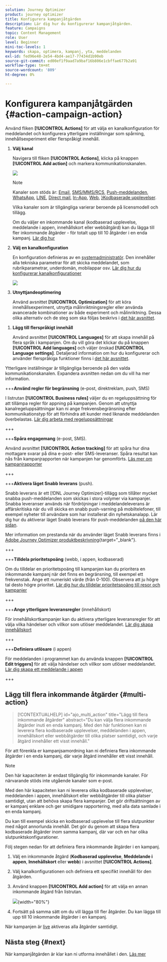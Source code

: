 ```yaml
---
solution: Journey Optimizer
product: journey optimizer
title: Konfigurera kampanjåtgärden
description: Lär dig hur du konfigurerar kampanjåtgärden.
feature: Campaigns
topic: Content Management
role: User
level: Beginner
mini-toc-levels: 1
keywords: skapa, optimera, kampanj, yta, meddelanden
exl-id: fed96e48-2e54-4bd4-ae17-77434d1b90eb
source-git-commit: ed00ef1f9aad7a9baf16b806e1cbffae677b2a91
workflow-type: tm+mt
source-wordcount: '809'
ht-degree: 0%

---
```


# Konfigurera kampanjåtgärden {#action-campaign-action}

Använd fliken **[!UICONTROL Actions]** för att välja en kanalkonfiguration för meddelandet och konfigurera ytterligare inställningar som spårning, innehållsexperiment eller flerspråkigt innehåll.

1. **Välj kanal**

   Navigera till fliken **[!UICONTROL Actions]**, klicka på knappen **[!UICONTROL Add action]** och markera kommunikationskanalen.

   ![](assets/create-campaign-add-action.png)

   >[!NOTE]
   >
   >Kanaler som stöds är: [Email](../email/get-started-email.md), [SMS/MMS/RCS](../sms/get-started-sms.md), [Push-meddelanden](../push/get-started-push.md), [WhatsApp](../whatsapp/get-started-whatsapp.md), [LINE](../line/get-started-line.md), [Direct mail](../direct-mail/get-started-direct-mail.md), [In-App](../in-app/get-started-in-app.md), [Web](../web/get-started-web.md), [}Kodbaserade upplevelser](../code-based/get-started-code-based.md).
   >
   >Vilka kanaler som är tillgängliga varierar beroende på licensmodell och tillägg.

   Om du väljer en inkommande kanal (kodbaserad upplevelse, meddelande i appen, innehållskort eller webbåtgärd) kan du lägga till fler inkommande åtgärder - för totalt upp till 10 åtgärder i en enda kampanj. [Lär dig hur](#multi-action)

1. **Välj en kanalkonfiguration**

   En konfiguration definieras av en [systemadministratör](../start/path/administrator.md). Den innehåller alla tekniska parametrar för att skicka meddelandet, som rubrikparametrar, underdomän, mobilappar osv. [Lär dig hur du konfigurerar kanalkonfigurationer](../configuration/channel-surfaces.md)

   ![](assets/create-campaign-action.png)

1. **Utnyttjandeoptimering**

   Använd avsnittet **[!UICONTROL Optimization]** för att köra innehållsexperiment, utnyttja målinriktningsregler eller använda avancerade kombinationer av både experiment och målinriktning. Dessa olika alternativ och de steg som ska följas beskrivs i [det här avsnittet](campaigns-message-optimization.md).
<!--
1. **Create a content experiment**

    Use the **[!UICONTROL Content experiment]** section to define multiple delivery treatments in order to measure which one performs best for your target audience. Click the **[!UICONTROL Create experiment]** button then follow the steps detailed in this section: [Create a content experiment](../content-management/content-experiment.md).-->

1. **Lägg till flerspråkigt innehåll**

   Använd avsnittet **[!UICONTROL Languages]** för att skapa innehåll på flera språk i kampanjen. Om du vill göra det klickar du på knappen **[!UICONTROL Add languages]** och väljer önskad **[!UICONTROL Language settings]**. Detaljerad information om hur du konfigurerar och använder flerspråkiga funktioner finns i [det här avsnittet](../content-management/multilingual-gs.md).

Ytterligare inställningar är tillgängliga beroende på den valda kommunikationskanalen. Expandera avsnitten nedan om du vill ha mer information.

+++**Använd regler för begränsning** (e-post, direktreklam, push, SMS)

I listrutan **[!UICONTROL Business rules]** väljer du en regeluppsättning för att tillämpa regler för appning på kampanjen. Genom att utnyttja kanalregeluppsättningar kan ni ange frekvensbegränsning efter kommunikationstyp för att förhindra att kunder med liknande meddelanden överbelastas. [Lär dig arbeta med regeluppsättningar](../conflict-prioritization/rule-sets.md)

+++

+++**Spåra engagemang** (e-post, SMS).

Använd avsnittet **[!UICONTROL Action tracking]** för att spåra hur dina mottagare svarar på dina e-post- eller SMS-leveranser. Spåra resultat kan nås från kampanjrapporten när kampanjen har genomförts. [Läs mer om kampanjrapporter](../reports/campaign-global-report-cja.md)

+++

+++**Aktivera läget Snabb leverans** (push).

Snabb leverans är ett [!DNL Journey Optimizer]-tillägg som tillåter mycket snabba push-meddelanden som skickas i stora volymer via kampanjer. Snabba leveranser används när fördröjningar i meddelandeleverans är affärskritiska när du vill skicka en snabb push-varning på mobiltelefoner, till exempel nyheter till användare som har installerat din nyhetskanalapp. Lär dig hur du aktiverar läget Snabb leverans för push-meddelanden [på den här sidan](../push/create-push.md#rapid-delivery).

Mer information om prestanda när du använder läget Snabb leverans finns i [Adobe Journey Optimizer produktbeskrivning](https://helpx.adobe.com/legal/product-descriptions/adobe-journey-optimizer.html){target="_blank"}.

+++

+++**Tilldela prioritetspoäng** (webb, i appen, kodbaserad)

Om du tilldelar en prioritetspoäng till kampanjen kan du prioritera en inkommande kampanj när det finns en begränsning, till exempel ett frekvenstak. Ange ett numeriskt värde (från 0-100). Observera att ju högre tal desto högre prioritet. [Lär dig hur du tilldelar prioritetspoäng till resor och kampanjer](../conflict-prioritization/priority-scores.md)

+++

+++**Ange ytterligare leveransregler** (innehållskort)

För innehållskortkampanjer kan du aktivera ytterligare leveransregler för att välja vilka händelser och villkor som utlöser meddelandet. [Lär dig skapa innehållskort](../content-card/create-content-card.md)

+++

+++**Definiera utlösare** (i appen)

För meddelanden i programmet kan du använda knappen **[!UICONTROL Edit triggers]** för att välja händelser och villkor som utlöser meddelandet. [Lär dig skapa ett meddelande i appen](../in-app/create-in-app.md)

+++

## Lägg till flera inkommande åtgärder {#multi-action}

>[!CONTEXTUALHELP]
>id="ajo_multi_action"
>title="Lägg till flera inkommande åtgärder"
>abstract="Du kan välja flera inkommande åtgärder inuti en enda kampanj. Med den här funktionen kan ni leverera flera kodbaserade upplevelser, meddelanden i appen, innehållskort eller webbåtgärder till olika platser samtidigt, och varje åtgärd innehåller ett visst innehåll."

För att förenkla er kampanjsamordning kan ni definiera flera inkommande åtgärder i en enda kampanj, där varje åtgärd innehåller ett visst innehåll.

>[!NOTE]
>
>Den här kapaciteten är endast tillgänglig för inkommande kanaler. För närvarande stöds inte utgående kanaler som e-post.

Med den här kapaciteten kan ni leverera olika kodbaserade upplevelser, meddelanden i appen, innehållskort eller webbåtgärder till olika platser samtidigt, utan att behöva skapa flera kampanjer. Det gör driftsättningen av er kampanj enklare och ger smidigare rapportering, med alla data samlade i en enda kampanj.

Du kan till exempel skicka en kodbaserad upplevelse till flera slutpunkter med något annorlunda innehåll. Det gör du genom att skapa flera kodbaserade åtgärder inom samma kampanj, där var och en har olika slutpunktskonfigurationer.

Följ stegen nedan för att definiera flera inkommande åtgärder i en kampanj.

1. Välj en inkommande åtgärd (**Kodbaserad upplevelse**, **Meddelande i appen**, **Innehållskort** eller **webb**) i avsnittet **[!UICONTROL Actions]**.

1. Välj kanalkonfigurationen och definiera ett specifikt innehåll för den åtgärden.

1. Använd knappen **[!UICONTROL Add action]** för att välja en annan inkommande åtgärd från listrutan.

   ![](assets/create-campaign-multi-action.png){width="80%"}

1. Fortsätt på samma sätt om du vill lägga till fler åtgärder. Du kan lägga till upp till 10 inkommande åtgärder i en kampanj.

När kampanjen är [live](review-activate-campaign.md) aktiveras alla åtgärder samtidigt.

## Nästa steg {#next}

När kampanjåtgärden är klar kan ni utforma innehållet i den. [Läs mer](campaign-content.md)
